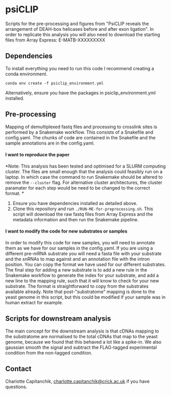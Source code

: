 # psiCLIP
Scripts for the pre-processing and figures from "PsiCLIP reveals the arrangement of DEAH-box helicases before and after exon ligation".
In order to replicate this analysis you will also need to download the starting files from Array Express: E-MATB-XXXXXXXXX

## Dependencies
To install everything you need to run this code I recommend creating a conda environment.
```
conda env create -f psiclip_environment.yml
```
Alternatively, ensure you have the packages in psiclip_environment.yml installed.

## Pre-processing
Mapping of demultiplexed fastq files and processing to crosslink sites is performed by a Snakemake workflow. This consists of a Snakefile and config.yaml. The chunks of code are contained in the Snakefile and the sample annotations are in the config.yaml. 
#### I want to reproduce the paper
*Note: This analysis has been tested and optimised for a SLURM computing cluster. The files are small enough that the analysis could feasibly run on a laptop. In which case the command to run Snakemake should be altered to remove the `--cluster` flag. For alternative cluster architectures, the cluster paramater for each step would be need to be changed to the correct format. *
1. Ensure you have dependencies installed as detailed above.
2. Clone this repository and run `./RUN-ME-for-preprocessing.sh`. This script will download the raw fastq files from Array Express and the metadata information and then run the Snakemake pipeline.
#### I want to modify the code for new substrates or samples
In order to modify this code for new samples, you will need to annotate them as we have for our samples in the config.yaml. If you are using a different pre-mRNA substrate you will need a fasta file with your substrate and the snRNAs to map against and an annotation file with the intron position. You can copy the format we have used for our different substrates. The final step for adding a new substrate is to add a new rule in the Snakemake workflow to generate the index for your substrate, and add a new line to the mapping rule, such that it will know to check for your new substrate. The format is straightforward to copy from the substrates available already.
Note that post-"substratome" mapping is done to the yeast genome in this script, but this could be modified if your sample was in human extract for example.

## Scripts for downstream analysis
The main concept for the downstream analysis is that cDNAs mapping to the substratome are normalised to the total cDNAs that map to the yeast genome, because we found that this behaved a lot like a spike-in. We also gaussian smooth the signal and subtract the FLAG-tagged experimental condition from the non-tagged condition. 

## Contact
Charlotte Capitanchik, charlotte.capitanchik@crick.ac.uk if you have questions.
